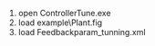 <!--
 * @Author: TigerPangSioux 127118502+TigerPangSioux@users.noreply.github.com
 * @Date: 2023-08-03 16:46:48
 * @LastEditors: TigerPangSioux 127118502+TigerPangSioux@users.noreply.github.com
 * @LastEditTime: 2023-08-03 16:48:00
 * @Description: 
 * 
 * Copyright (c) 2023 by ${git_name_email}, All Rights Reserved. 
-->
1. open ControllerTune.exe
2. load example\Plant.fig
3. load Feedbackparam_tunning.xml